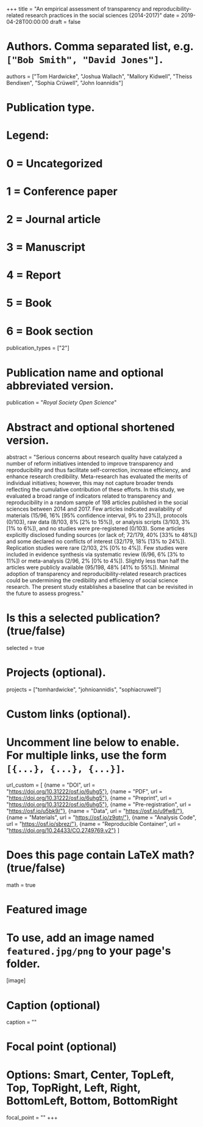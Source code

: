 +++
title = "An empirical assessment of transparency and reproducibility-related research practices in the social sciences (2014-2017)"
date = 2019-04-28T00:00:00
draft = false

# Authors. Comma separated list, e.g. `["Bob Smith", "David Jones"]`.
authors = ["Tom Hardwicke", "Joshua Wallach", "Mallory Kidwell", "Theiss Bendixen", "Sophia Crüwell", "John Ioannidis"]

# Publication type.
# Legend:
# 0 = Uncategorized
# 1 = Conference paper
# 2 = Journal article
# 3 = Manuscript
# 4 = Report
# 5 = Book
# 6 = Book section
publication_types = ["2"]

# Publication name and optional abbreviated version.
publication = "*Royal Society Open Science*"

# Abstract and optional shortened version.
abstract = "Serious concerns about research quality have catalyzed a number of reform initiatives intended to improve transparency and reproducibility and thus facilitate self-correction, increase efficiency, and enhance research credibility. Meta-research has evaluated the merits of individual initiatives; however, this may not capture broader trends reflecting the cumulative contribution of these efforts. In this study, we evaluated a broad range of indicators related to transparency and reproducibility in a random sample of 198 articles published in the social sciences between 2014 and 2017. Few articles indicated availability of materials (15/96, 16% [95% confidence interval, 9% to 23%]), protocols (0/103), raw data (8/103, 8% [2% to 15%]), or analysis scripts (3/103, 3% [1% to 6%]), and no studies were pre-registered (0/103). Some articles explicitly disclosed funding sources (or lack of; 72/179, 40% [33% to 48%]) and some declared no conflicts of interest (32/179, 18% [13% to 24%]). Replication studies were rare (2/103, 2% [0% to 4%]). Few studies were included in evidence synthesis via systematic review (6/96, 6% [3% to 11%]) or meta-analysis (2/96, 2% [0% to 4%]). Slightly less than half the articles were publicly available (95/198, 48% [41% to 55%]). Minimal adoption of transparency and reproducibility-related research practices could be undermining the credibility and efficiency of social science research. The present study establishes a baseline that can be revisited in the future to assess progress."

# Is this a selected publication? (true/false)
selected = true

# Projects (optional).
projects = ["tomhardwicke", "johnioannidis", "sophiacruwell"]

# Custom links (optional).
#   Uncomment line below to enable. For multiple links, use the form `[{...}, {...}, {...}]`.
url_custom = [
{name = "DOI", url = "https://doi.org/10.31222/osf.io/6uhg5"},
{name = "PDF", url = "https://doi.org/10.31222/osf.io/6uhg5"},
{name = "Preprint", url = "https://doi.org/10.31222/osf.io/6uhg5"},
{name = "Pre-registration", url = "https://osf.io/u5bk9/"},
{name = "Data", url = "https://osf.io/u9fw8/"},
{name = "Materials", url = "https://osf.io/z9qtr/"},
{name = "Analysis Code", url = "https://osf.io/sbrez/"},
{name = "Reproducible Container", url = "https://doi.org/10.24433/CO.2749769.v2"}
]

# Does this page contain LaTeX math? (true/false)
math = true

# Featured image
# To use, add an image named `featured.jpg/png` to your page's folder. 
[image]
  # Caption (optional)
  caption = ""

  # Focal point (optional)
  # Options: Smart, Center, TopLeft, Top, TopRight, Left, Right, BottomLeft, Bottom, BottomRight
  focal_point = ""
+++
